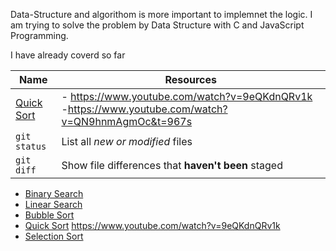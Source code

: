 Data-Structure and algorithom is more important to implemnet the logic. I am trying to solve the problem by Data Structure with C and JavaScript Programming.

I have already coverd so far

  | Name | Resources | 
  | --- | --- |
  [Quick Sort](https://github.com/JabedWeb/Data_Structure/tree/main/QuickSort) | - https://www.youtube.com/watch?v=9eQKdnQRv1k -https://www.youtube.com/watch?v=QN9hnmAgmOc&t=967s |
  | `git status` | List all *new or modified* files |
  | `git diff` | Show file differences that **haven't been** staged |
 - [Binary Search](https://github.com/JabedWeb/Data_Structure/tree/main/binary_search)
 - [Linear Search](https://github.com/JabedWeb/Data_Structure/tree/main/linear_search)
 - [Bubble Sort](https://github.com/JabedWeb/Data_Structure/tree/main/bubble)
 - [Quick Sort](https://github.com/JabedWeb/Data_Structure/tree/main/QuickSort)
     https://www.youtube.com/watch?v=9eQKdnQRv1k
 - [Selection Sort](https://github.com/JabedWeb/Data_Structure/tree/main/Selection_Sort)